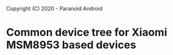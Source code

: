 Copyright (C) 2020 - Paranoid Android

Common device tree for Xiaomi MSM8953 based devices
==============
